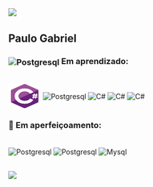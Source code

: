 <div>
  <a href="https://www.linkedin.com/in/paulogabri-el/" target="_blank"><img src="https://img.shields.io/badge/LinkedIn-0077B5?style=for-the-badge&logo=linkedin&logoColor=white" target="_blank"></a> 
</div>

## **Paulo Gabriel**


### <img align="center" alt="Postgresql" height="25" width="35" src="https://cdn.jsdelivr.net/gh/devicons/devicon/icons/devicon/devicon-original.svg" /> Em aprendizado:
<div style="display: inline_block"><br>
  <img align="center" alt="C#" height="50" width="65" src="https://raw.githubusercontent.com/devicons/devicon/master/icons/csharp/csharp-original.svg" />
  <img align="center" alt="Postgresql" height="50" width="65" src="https://cdn.jsdelivr.net/gh/devicons/devicon/icons/dotnetcore/dotnetcore-original.svg" />
  <img align="center" alt="C#" height="50" width="65" src="https://cdn.jsdelivr.net/gh/devicons/devicon/icons/javascript/javascript-original.svg" />
  <img align="center" alt="C#" height="50" width="65" src="https://cdn.jsdelivr.net/gh/devicons/devicon/icons/html5/html5-original.svg" />
  <img align="center" alt="C#" height="50" width="65" src="https://cdn.jsdelivr.net/gh/devicons/devicon/icons/css3/css3-original.svg" />
</div>

### 🔧 Em aperfeiçoamento:
<div style="display: inline_block"><br>
  <img align="center" alt="Postgresql" height="50" width="65" src="https://cdn.jsdelivr.net/gh/devicons/devicon/icons/git/git-original.svg" />
  <img align="center" alt="Postgresql" height="50" width="65" src="https://cdn.jsdelivr.net/gh/devicons/devicon/icons/postgresql/postgresql-original.svg" />
  <img align="center" alt="Mysql" height="50" width="65" src="https://cdn.jsdelivr.net/gh/devicons/devicon/icons/mysql/mysql-original.svg" />
</div>

##

<div>
  <a href="https://github.com/paulogabri-el">
  <img height="180em" src="https://github-readme-stats.vercel.app/api?username=paulogabri-el&show_icons=true&theme=dark&include_all_commits=true&count_privete=true"/>
